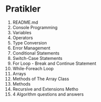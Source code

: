 # Pratikler
<ol>
  <li>README.md</li> 
  <li>Console Programming</li> 
  <li>Variables</li> 
  <li>Operators</li> 
  <li>Type Conversion</li> 
  <li>Error Management</li> 
  <li>Conditional Statements</li> 
  <li>Switch-Case Statements</li> 
  <li>For Loop - Break and Continue Statement</li> 
  <li>While-Foreach Loop</li> 
  <li>Arrays</li> 
  <li>Methods of The Array Class</li> 
  <li>Methods</li> 
  <li>Recursive and Extensions Metho</li> 
  <li> 4 Algorithm questions and answers</li>
</ol>
